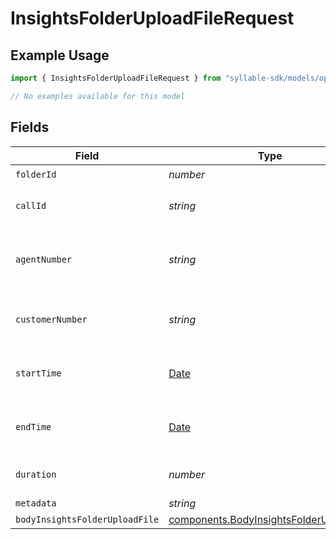 # InsightsFolderUploadFileRequest

## Example Usage

```typescript
import { InsightsFolderUploadFileRequest } from "syllable-sdk/models/operations";

// No examples available for this model
```

## Fields

| Field                                                                                              | Type                                                                                               | Required                                                                                           | Description                                                                                        |
| -------------------------------------------------------------------------------------------------- | -------------------------------------------------------------------------------------------------- | -------------------------------------------------------------------------------------------------- | -------------------------------------------------------------------------------------------------- |
| `folderId`                                                                                         | *number*                                                                                           | :heavy_check_mark:                                                                                 | N/A                                                                                                |
| `callId`                                                                                           | *string*                                                                                           | :heavy_check_mark:                                                                                 | A unique identifier for the call                                                                   |
| `agentNumber`                                                                                      | *string*                                                                                           | :heavy_minus_sign:                                                                                 | The phone number or ID of the agent involved.                                                      |
| `customerNumber`                                                                                   | *string*                                                                                           | :heavy_minus_sign:                                                                                 | The phone number or ID of the customer.                                                            |
| `startTime`                                                                                        | [Date](https://developer.mozilla.org/en-US/docs/Web/JavaScript/Reference/Global_Objects/Date)      | :heavy_minus_sign:                                                                                 | The timestamp of the call's beginning                                                              |
| `endTime`                                                                                          | [Date](https://developer.mozilla.org/en-US/docs/Web/JavaScript/Reference/Global_Objects/Date)      | :heavy_minus_sign:                                                                                 | The timestamp of the call's end.                                                                   |
| `duration`                                                                                         | *number*                                                                                           | :heavy_minus_sign:                                                                                 | The call duration in seconds.                                                                      |
| `metadata`                                                                                         | *string*                                                                                           | :heavy_minus_sign:                                                                                 | N/A                                                                                                |
| `bodyInsightsFolderUploadFile`                                                                     | [components.BodyInsightsFolderUploadFile](../../models/components/bodyinsightsfolderuploadfile.md) | :heavy_minus_sign:                                                                                 | N/A                                                                                                |